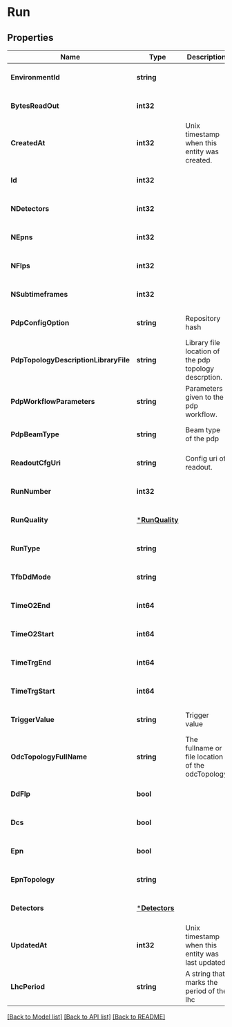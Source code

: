 # Run

## Properties
Name | Type | Description | Notes
------------ | ------------- | ------------- | -------------
**EnvironmentId** | **string** |  | [optional] [default to null]
**BytesReadOut** | **int32** |  | [optional] [default to null]
**CreatedAt** | **int32** | Unix timestamp when this entity was created. | [optional] [default to null]
**Id** | **int32** |  | [optional] [default to null]
**NDetectors** | **int32** |  | [optional] [default to null]
**NEpns** | **int32** |  | [optional] [default to null]
**NFlps** | **int32** |  | [optional] [default to null]
**NSubtimeframes** | **int32** |  | [optional] [default to null]
**PdpConfigOption** | **string** | Repository hash | [optional] [default to null]
**PdpTopologyDescriptionLibraryFile** | **string** | Library file location of the pdp topology descrption. | [optional] [default to null]
**PdpWorkflowParameters** | **string** | Parameters given to the pdp workflow. | [optional] [default to null]
**PdpBeamType** | **string** | Beam type of the pdp | [optional] [default to null]
**ReadoutCfgUri** | **string** | Config uri of readout. | [optional] [default to null]
**RunNumber** | **int32** |  | [optional] [default to null]
**RunQuality** | [***RunQuality**](RunQuality.md) |  | [optional] [default to null]
**RunType** | **string** |  | [optional] [default to null]
**TfbDdMode** | **string** |  | [optional] [default to null]
**TimeO2End** | **int64** |  | [optional] [default to null]
**TimeO2Start** | **int64** |  | [optional] [default to null]
**TimeTrgEnd** | **int64** |  | [optional] [default to null]
**TimeTrgStart** | **int64** |  | [optional] [default to null]
**TriggerValue** | **string** | Trigger value | [optional] [default to null]
**OdcTopologyFullName** | **string** | The fullname or file location of the odcTopology | [optional] [default to null]
**DdFlp** | **bool** |  | [optional] [default to null]
**Dcs** | **bool** |  | [optional] [default to null]
**Epn** | **bool** |  | [optional] [default to null]
**EpnTopology** | **string** |  | [optional] [default to null]
**Detectors** | [***Detectors**](DETECTORS.md) |  | [optional] [default to null]
**UpdatedAt** | **int32** | Unix timestamp when this entity was last updated. | [optional] [default to null]
**LhcPeriod** | **string** | A string that marks the period of the lhc | [optional] [default to null]

[[Back to Model list]](../README.md#documentation-for-models) [[Back to API list]](../README.md#documentation-for-api-endpoints) [[Back to README]](../README.md)

